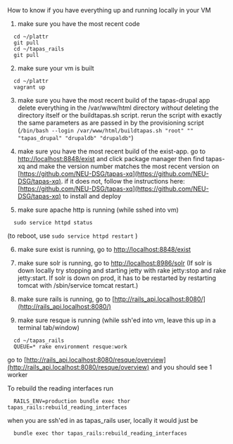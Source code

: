 How to know if you have everything up and running locally in your VM
1. make sure you have the most recent code
  ``` 
    cd ~/plattr 
    git pull
    cd ~/tapas_rails
    git pull
  ```
2. make sure your vm is built
  ```
    cd ~/plattr
    vagrant up
  ```
3. make sure you have the most recent build of the tapas-drupal app
  delete everything in the /var/www/html directory *without* deleting the directory itself or the buildtapas.sh script. rerun the script with exactly the same parameters as are passed in by the provisioning script (```/bin/bash --login /var/www/html/buildtapas.sh "root" "" "tapas_drupal" "drupaldb" "drupaldb"```)
    
4. make sure you have the most recent build of the exist-app. go to [http://localhost:8848/exist](http://localhost:8848/exist) and click package manager then find tapas-xq and make the version number matches the most recent version on [https://github.com/NEU-DSG/tapas-xq](https://github.com/NEU-DSG/tapas-xq). if it does not, follow the instructions here: [https://github.com/NEU-DSG/tapas-xq](https://github.com/NEU-DSG/tapas-xq) to install and deploy


5. make sure apache http is running (while sshed into vm)
  ```
    sudo service httpd status
  ```
  (to reboot, use 
    ```
      sudo service httpd restart
    ```
  )
  
6. make sure exist is running, go to [http://localhost:8848/exist](http://localhost:8848/exist)

7. make sure solr is running, go to [http://localhost:8986/solr](http://localhost:8986/solr) (If solr is down locally try stopping and starting jetty with rake jetty:stop and rake jetty:start. If solr is down on prod, it has to be restarted by restarting tomcat with /sbin/service tomcat restart.)

8. make sure rails is running, go to [http://rails_api.localhost:8080/](http://rails_api.localhost:8080/)

9. make sure resque is running
  (while ssh'ed into vm, leave this up in a terminal tab/window)
  ```
    cd ~/tapas_rails
    QUEUE=* rake environment resque:work
  ```
  go to [http://rails_api.localhost:8080/resque/overview](http://rails_api.localhost:8080/resque/overview) and you should see 1 worker
  

  
  
To rebuild the reading interfaces run 
  ```
    RAILS_ENV=production bundle exec thor tapas_rails:rebuild_reading_interfaces
  ```
when you are ssh'ed in as tapas_rails user, locally it would just be 
  ```
    bundle exec thor tapas_rails:rebuild_reading_interfaces
  ```
